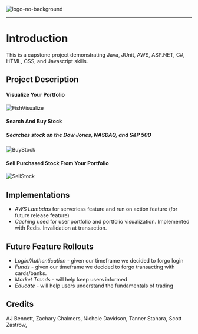 
![logo-no-background](https://user-images.githubusercontent.com/41700043/216448885-ffcba4ee-c59b-46f2-818e-5239627e111e.png)

---

# Introduction

This is a capstone project demonstrating Java, JUnit, AWS, ASP.NET, C#, HTML, CSS, and Javascript skills.

## Project Description

#### Visualize Your Portfolio

![FishVisualize](https://user-images.githubusercontent.com/41700043/216448869-45860f75-1839-4b40-9fe9-b46aae95fef6.gif)

#### Search And Buy Stock
##### Searches stock on the Dow Jones, NASDAQ, and S&P 500

![BuyStock](https://user-images.githubusercontent.com/41700043/216448654-4f97735c-1e6a-43c1-8613-416901ab0bd1.gif)

#### Sell Purchased Stock From Your Portfolio

![SellStock](https://user-images.githubusercontent.com/41700043/216448714-25fdfac8-7fdd-4cb8-a390-35b4ba5f7ade.gif)

## Implementations
- *AWS Lambdas* for serverless feature and run on action feature (for future release feature)
- *Caching* used for user portfolio and portfolio visualization. Implemented with Redis. Invalidation at transaction.

## Future Feature Rollouts
- *Login/Authentication* - given our timeframe we decided to forgo login
- *Funds* - given our timeframe we decided to forgo transacting with cards/banks.
- *Market Trends* - will help keep users informed
- *Educate* - will help users understand the fundamentals of trading

## Credits
AJ Bennett, Zachary Chalmers, Nichole Davidson, Tanner Stahara, Scott Zastrow, 


 